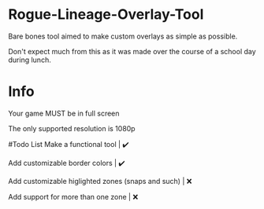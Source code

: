 # Rogue-Lineage-Overlay-Tool
Bare bones tool aimed to make custom overlays as simple as possible.

Don't expect much from this as it was made over the course of a school day during lunch.

# Info
Your game MUST be in full screen

The only supported resolution is 1080p

#Todo List
Make a functional tool | ✔️

Add customizable border colors | ✔️

Add customizable higlighted zones (snaps and such) | ❌

Add support for more than one zone | ❌
